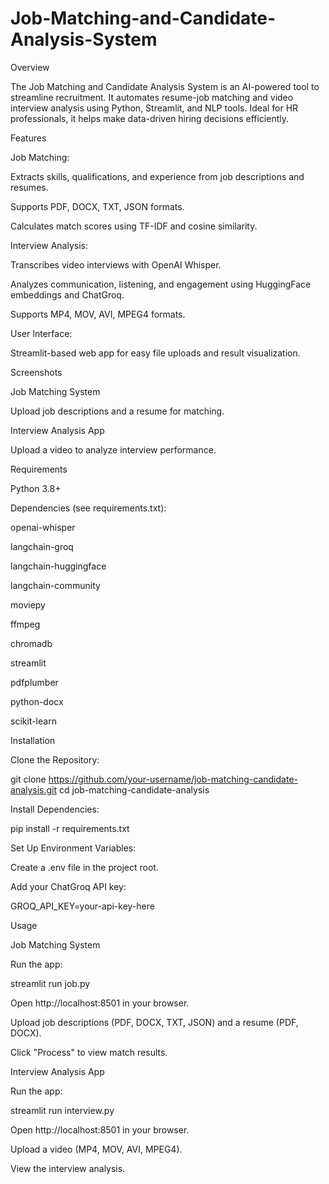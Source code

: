 # Job-Matching-and-Candidate-Analysis-System

Overview

The Job Matching and Candidate Analysis System is an AI-powered tool to streamline recruitment. It automates resume-job matching and video interview analysis using Python, Streamlit, and NLP tools. Ideal for HR professionals, it helps make data-driven hiring decisions efficiently.

Features





Job Matching:





Extracts skills, qualifications, and experience from job descriptions and resumes.



Supports PDF, DOCX, TXT, JSON formats.



Calculates match scores using TF-IDF and cosine similarity.



Interview Analysis:





Transcribes video interviews with OpenAI Whisper.



Analyzes communication, listening, and engagement using HuggingFace embeddings and ChatGroq.



Supports MP4, MOV, AVI, MPEG4 formats.



User Interface:





Streamlit-based web app for easy file uploads and result visualization.

Screenshots

Job Matching System




Upload job descriptions and a resume for matching.

Interview Analysis App




Upload a video to analyze interview performance.

Requirements





Python 3.8+



Dependencies (see requirements.txt):





openai-whisper



langchain-groq



langchain-huggingface



langchain-community



moviepy



ffmpeg



chromadb



streamlit



pdfplumber



python-docx



scikit-learn

Installation





Clone the Repository:

git clone https://github.com/your-username/job-matching-candidate-analysis.git
cd job-matching-candidate-analysis



Install Dependencies:

pip install -r requirements.txt



Set Up Environment Variables:





Create a .env file in the project root.



Add your ChatGroq API key:

GROQ_API_KEY=your-api-key-here

Usage

Job Matching System





Run the app:

streamlit run job.py



Open http://localhost:8501 in your browser.



Upload job descriptions (PDF, DOCX, TXT, JSON) and a resume (PDF, DOCX).



Click "Process" to view match results.

Interview Analysis App





Run the app:

streamlit run interview.py



Open http://localhost:8501 in your browser.



Upload a video (MP4, MOV, AVI, MPEG4).



View the interview analysis.
